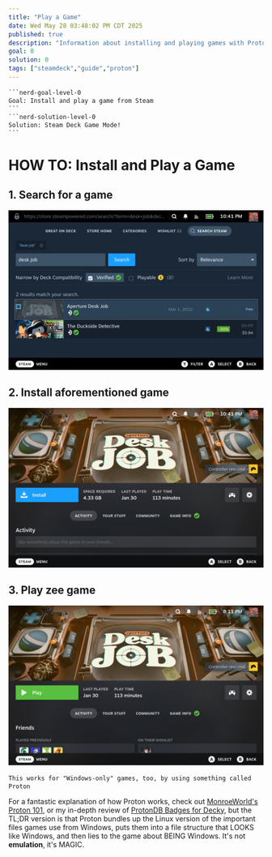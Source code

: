 ```yaml
---
title: "Play a Game"
date: Wed May 28 03:48:02 PM CDT 2025
published: true
description: "Information about installing and playing games with Proton"
goal: 0
solution: 0
tags: ["steamdeck","guide","proton"]
---
```

````flare
```nerd-goal-level-0
Goal: Install and play a game from Steam
```
```nerd-solution-level-0
Solution: Steam Deck Game Mode!
```
````

# HOW TO: Install and Play a Game

## 1. Search for a game

![Screenshot of searching for Aperture Desk Job](images/thumbnail/aperture_search.png)

## 2. Install aforementioned game

![Screenshot of install Aperture Desk Job](images/thumbnail/aperture_install.png)

## 3. Play zee game

![Screenshot of play Aperture Desk Job](images/thumbnail/aperture_play.png)

```nerd-note-level-4
This works for "Windows-only" games, too, by using something called Proton
```

For a fantastic explanation of how Proton works, check out [MonroeWorld's Proton 101](https://www.youtube.com/watch?v=Pfsb4M7swbE), or my in-depth review of [ProtonDB Badges for Decky](#/steamdeck/decky/protondb-badges), but the TL;DR version is that Proton bundles up the Linux version of the important files games use from Windows, puts them into a file structure that LOOKS like Windows, and then lies to the game about BEING Windows. It's not **emulation**, it's MAGIC.
